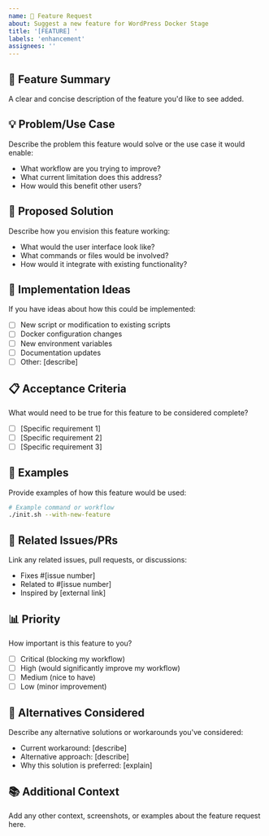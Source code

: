 ```yaml
---
name: 🚀 Feature Request
about: Suggest a new feature for WordPress Docker Stage
title: '[FEATURE] '
labels: 'enhancement'
assignees: ''
---
```


## 🚀 **Feature Summary**
A clear and concise description of the feature you'd like to see added.

## 💡 **Problem/Use Case**
Describe the problem this feature would solve or the use case it would enable:
- What workflow are you trying to improve?
- What current limitation does this address?
- How would this benefit other users?

## 🎯 **Proposed Solution**
Describe how you envision this feature working:
- What would the user interface look like?
- What commands or files would be involved?
- How would it integrate with existing functionality?

## 🔧 **Implementation Ideas**
If you have ideas about how this could be implemented:
- [ ] New script or modification to existing scripts
- [ ] Docker configuration changes
- [ ] New environment variables
- [ ] Documentation updates
- [ ] Other: [describe]

## 📋 **Acceptance Criteria**
What would need to be true for this feature to be considered complete?
- [ ] [Specific requirement 1]
- [ ] [Specific requirement 2]
- [ ] [Specific requirement 3]

## 🌟 **Examples**
Provide examples of how this feature would be used:

```bash
# Example command or workflow
./init.sh --with-new-feature
```

## 🔗 **Related Issues/PRs**
Link any related issues, pull requests, or discussions:
- Fixes #[issue number]
- Related to #[issue number]
- Inspired by [external link]

## 📊 **Priority**
How important is this feature to you?
- [ ] Critical (blocking my workflow)
- [ ] High (would significantly improve my workflow)
- [ ] Medium (nice to have)
- [ ] Low (minor improvement)

## 🤔 **Alternatives Considered**
Describe any alternative solutions or workarounds you've considered:
- Current workaround: [describe]
- Alternative approach: [describe]
- Why this solution is preferred: [explain]

## 📚 **Additional Context**
Add any other context, screenshots, or examples about the feature request here.